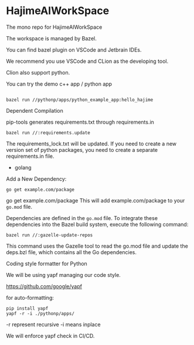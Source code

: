 # HajimeAIWorkSpace
The mono repo for HajimeAIWorkSpace

The workspace is managed by Bazel.

You can find bazel plugin on VSCode and Jetbrain IDEs.

We recommend you use VSCode and CLion as the developing tool.

Clion also support python.

You can try the demo c++ app / python app
```shell

bazel run //pythonp/apps/python_example_app:hello_hajime

```

Dependent Compilation

pip-tools generates requirements.txt through requirements.in
```shell
bazel run //:requirements.update

```

The requirements_lock.txt will be updated. If you need to create a new version set of python
packages, you need to create a separate requirements.in file.

- golang

Add a New Dependency:
```shell
go get example.com/package

```
go get example.com/package
This will add example.com/package to your `go.mod` file.

Dependencies are defined in the `go.mod` file. To integrate these dependencies into the Bazel build system, execute the following command:
```shell
bazel run //:gazelle-update-repos

```
This command uses the Gazelle tool to read the go.mod file and update the deps.bzl file, which contains all the Go dependencies.

Coding style formatter for Python

We will be using yapf managing our code style.

https://github.com/google/yapf

for auto-formatting:
```shell
pip install yapf
yapf -r -i ./pythonp/apps/
```
-r represent recursive
-i means inplace

We will enforce yapf check in CI/CD.



